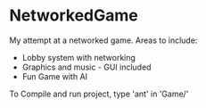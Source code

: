 # NetworkedGame
My attempt at a networked game.
Areas to include:
 - Lobby system with networking
 - Graphics and music - GUI included
 - Fun Game with AI

 To Compile and run project, type 'ant' in 'Game/'
